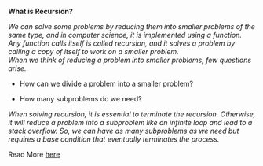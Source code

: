   **What is Recursion?**
                  
*We can solve some problems by reducing them into smaller problems of the same type, and in computer science, it is implemented using a function. Any function calls itself is called recursion, and it solves a problem by calling a copy of itself to work on a smaller problem.  
When we think of reducing a problem into smaller problems, few questions arise.*

* How can we divide a problem into a smaller problem?

* How many subproblems do we need?

*When solving recursion, it is essential to terminate the recursion. Otherwise, it will reduce a problem into a subproblem like an infinite loop and lead to a stack overflow. So, we can have as many subproblems as we need but requires a base condition that eventually terminates the process.*


Read More [here](https://abhilasha4042.wixsite.com/mysite/post/recursion)
